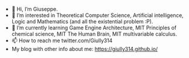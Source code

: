 - 👋 Hi, I’m Giuseppe.
- 👀 I’m interested in Theoretical Computer Science, Artificial intelligence, Logic and Mathematics (and all the existential problem :P).
- 🌱 I’m currently learning Game Engine Architecture, MIT Principles of chemical science, MIT The Human Brain, MIT multivariable calculus.
- 📫 How to reach me twitter.com/Giully314
- My blog with other info about me: https://giully314.github.io/
